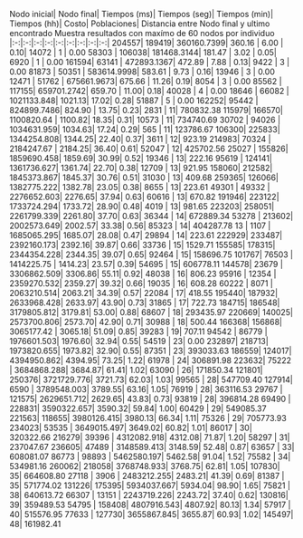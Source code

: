 Nodo inicial|   Nodo final|   Tiempos (ms)|   Tiempos (seg)|   Tiempos (min)|   Tiempos (hh)|   Costo|   Poblaciones|   Distancia entre Nodo final y ultimo encontrado
Muestra resultados con maxímo de 60 nodos por individuo
|:-:|:-:|:-:|:-:|:-:|:-:|:-:|:-:|:-:|
204557|   189419|   360160.7399|   360.16 |   6.00 |   0.10|   14072 |   1 |   0.00
58303 |   106038|   181468.3144|   181.47 |   3.02 |   0.05|   6920  |   1 |   0.00
161594|   63141 |   472893.1367|   472.89 |   7.88 |   0.13|   9422  |   3 |   0.00
81873 |   50351 |   583614.9998|   583.61 |   9.73 |   0.16|   13946 |   3 |   0.00
12471 |   51762 |   675661.9673|   675.66 |   11.26|   0.19|   8054  |   3 |   0.00
85562 |   117155|   659701.2742|   659.70 |   11.00|   0.18|   40028 |   4 |   0.00
18646 |   66082 |   1021133.848|   1021.13|   17.02|   0.28|   51887 |   5 |   0.00
162252|   95442 |   824899.7486|   824.90 |   13.75|   0.23|   2831  |   11|   780832.38
115979|   166570|   1100820.64 |   1100.82|   18.35|   0.31|   10573 |   11|   734740.69
30702 |   94026 |   1034631.959|   1034.63|   17.24|   0.29|   565   |   11|   123786.67
106300|   225833|   1344254.808|   1344.25|   22.40|   0.37|   3611  |   12|   923.19
214983|   70324 |   2184247.67 |   2184.25|   36.40|   0.61|   52047 |   12|   425702.56
25027 |   155826|   1859690.458|   1859.69|   30.99|   0.52|   19346 |   13|   222.16
95619 |   124141|   1361736.627|   1361.74|   22.70|   0.38|   12709 |   13|   921.95
158060|   212582|   1845373.867|   1845.37|   30.76|   0.51|   31030 |   13|   409.68
259365|   126066|   1382775.222|   1382.78|   23.05|   0.38|   8655  |   13|   223.61
49301 |   49332 |   2276652.603|   2276.65|   37.94|   0.63|   60616 |   13|   670.82
191946|   223122|   1733724.294|   1733.72|   28.90|   0.48|   4019  |   13|   981.65
223203|   258051|   2261799.339|   2261.80|   37.70|   0.63|   36344 |   14|   672889.34
53278 |   213602|   2002573.649|   2002.57|   33.38|   0.56|   85323 |   14|   404287.78
13    |   1107  |   1685065.295|   1685.07|   28.08|   0.47|   29894 |   14|   223.61
222929|   233487|   2392160.173|   2392.16|   39.87|   0.66|   33736 |   15|   1529.71
155585|   178315|   2344354.228|   2344.35|   39.07|   0.65|   92464 |   15|   158696.75
101767|   76503 |   1414225.75 |   1414.23|   23.57|   0.39|   54695 |   15|   606778.11
144578|   23679 |   3306862.509|   3306.86|   55.11|   0.92|   48038 |   16|   806.23
95916 |   12354 |   2359270.532|   2359.27|   39.32|   0.66|   19035 |   16|   608.28
60222 |   8071  |   2063210.514|   2063.21|   34.39|   0.57|   22084 |   17|   418.55
195440|   187932|   2633968.428|   2633.97|   43.90|   0.73|   31865 |   17|   722.73
184715|   186548|   3179805.812|   3179.81|   53.00|   0.88|   68607 |   18|   293435.97
220669|   140025|   2573700.806|   2573.70|   42.90|   0.71|   30988 |   18|   500.44
166368|   156868|   3065177.42 |   3065.18|   51.09|   0.85|   39283 |   19|   707.11
94542 |   86779 |   1976601.503|   1976.60|   32.94|   0.55|   54519 |   23|   0.00
232897|   218713|   1973820.655|   1973.82|   32.90|   0.55|   87351 |   23|   393033.63
186559|   124017|   4394950.862|   4394.95|   73.25|   1.22|   61978 |   24|   306891.98
223632|   75222 |   3684868.288|   3684.87|   61.41|   1.02|   63090 |   26|   171850.34
121801|   250376|   3721729.776|   3721.73|   62.03|   1.03|   99565 |   28|   547709.40
127914|   6590  |   3789548.003|   3789.55|   63.16|   1.05|   76919 |   28|   363116.53
29767 |   121575|   2629651.712|   2629.65|   43.83|   0.73|   93819 |   28|   396814.28
69490 |   228831|   3590322.657|   3590.32|   59.84|   1.00|   60429 |   29|   549085.37
221563|   118655|   3980126.415|   3980.13|   66.34|   1.11|   75326 |   29|   705773.93
234023|   53535 |   3649015.497|   3649.02|   60.82|   1.01|   86017 |   30|   320322.66
216279|   39396 |   4312082.918|   4312.08|   71.87|   1.20|   58297 |   31|   237047.67
236605|   47489 |   3148589.413|   3148.59|   52.48|   0.87|   63657 |   33|   608081.07
86773 |   98893 |   5462580.197|   5462.58|   91.04|   1.52|   75582 |   34|   534981.16
260062|   218058|   3768748.933|   3768.75|   62.81|   1.05|   107830|   35|   664608.80
27118 |   3906  |   2483212.255|   2483.21|   41.39|   0.69|   81387 |   35|   571774.02
131226|   175395|   5934037.667|   5934.04|   98.90|   1.65|   75821 |   38|   640613.72
66307 |   13151 |   2243719.226|   2243.72|   37.40|   0.62|   130816|   39|   359489.53
54795 |   158408|   4807916.543|   4807.92|   80.13|   1.34|   57917 |   40|   515576.95
77633 |   127730|   3655867.845|   3655.87|   60.93|   1.02|   145497|   48|   161982.41